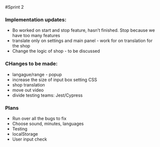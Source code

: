 #Sprint 2

### Implementation updates:
- Bo worked on start and stop feature, hasn’t finished. Stop because we have too many features 
- translate only on settings and main panel - work for on translation for the shop 
- Change the logic of shop - to be discussed 

### CHanges to be made:
- langague/range - popup
- increase the size of input box
setting CSS
- shop translation
- move out video
- divide testing teams: Jest/Cypress

### Plans
- Run over all the bugs to fix
- Choose sound, minutes, languages
- Testing
- localStorage
- User input check
